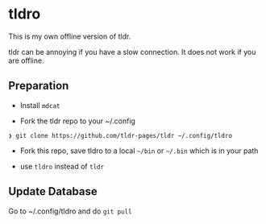 # tldro

This is my own offline version of tldr.

tldr can be annoying if you have a slow connection. It does not work if you are offline.

## Preparation

- Install `mdcat`

- Fork the tldr repo to your ~/.config

```terminal
❯ git clone https://github.com/tldr-pages/tldr ~/.config/tldro
```

- Fork this repo, save tldro to a local `~/bin` or `~/.bin` which is in your path

- use `tldro` instead of `tldr`

## Update Database

Go to ~/.config/tldro and do `git pull`
